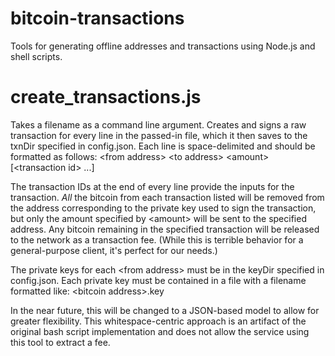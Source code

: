 bitcoin-transactions
====================

Tools for generating offline addresses and transactions using Node.js and shell scripts.

create\_transactions.js
======================
Takes a filename as a command line argument. Creates and signs a raw transaction for every line in the passed-in file, which it then saves to the txnDir specified in config.json. Each line is space-delimited and should be formatted as follows:
\<from address\> \<to address\> \<amount\> \[\<transaction id\> ...\]

The transaction IDs at the end of every line provide the inputs for the transaction. *All* the bitcoin from each transaction listed will be removed from the address corresponding to the private key used to sign the transaction, but only the amount specified by \<amount\> will be sent to the specified address. Any bitcoin remaining in the specified transaction will be released to the network as a transaction fee. (While this is terrible behavior for a general-purpose client, it's perfect for our needs.)

The private keys for each \<from address\> must be in the keyDir specified in config.json. Each private key must be contained in a file with a filename formatted like:
\<bitcoin address\>.key

In the near future, this will be changed to a JSON-based model to allow for greater flexibility. This whitespace-centric approach is an artifact of the original bash script implementation and does not allow the service using this tool to extract a fee.
